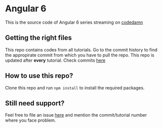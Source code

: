 # Angular 6

This is the source code of Angular 6 series streaming on [codedamn](https://www.youtube.com/watch?v=UoVytwPk3iA&list=PLYxzS__5yYQlqCmHqDyW3yo5V79C7eaTe)

## Getting the right files

This repo contains codes from all tutorials. Go to the commit history to find the appropirate commit from which you have to pull the repo. This repo is updated after **every** tutorial. Check commits [here](https://github.com/mehulmpt/angular6-youtube/commits/master)

## How to use this repo?

Clone this repo and run `npm install` to install the required packages.

## Still need support?

Feel free to file an issue [here](https://github.com/mehulmpt/angular6-youtube/issues) and mention the commit/tutorial number where you face problem.